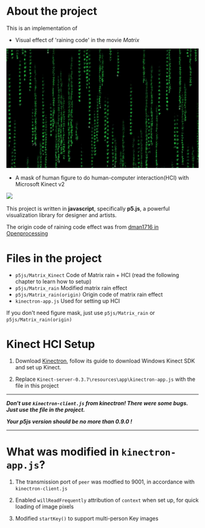 <!--
 * @Author: Yuhong Wu
 * @Date: 2024-05-06 21:24:51
 * @LastEditors: Yuhong Wu
 * @LastEditTime: 2024-05-06 23:27:31
 * @Description: 
-->
# About the project

This is an implementation of 
- Visual effect of 'raining code' in the movie *Matrix*

![](./resources/Matrix%20rain.gif)

- A mask of human figure to do human-computer interaction(HCI) with Microsoft Kinect v2

![](./resources/Matrix%20rain%20mask.gif)

This project is written in **javascript**, specifically **p5.js**, a powerful visualization library for designer and artists. 

The origin code of raining code effect was from [dman1716 in Openprocessing](https://openprocessing.org/sketch/491851)

# Files in the project
- `p5js/Matrix_Kinect` Code of Matrix rain + HCI (read the following chapter to learn how to setup)
- `p5js/Matrix_rain` Modified matrix rain effect
- `p5js/Matrix_rain(origin)` Origin code of matrix rain effect
- `kinectron-app.js` Used for setting up HCI

If you don't need figure mask, just use `p5js/Matrix_rain` or `p5js/Matrix_rain(origin)`

# Kinect HCI Setup
1. Download [Kinectron](https://kinectron.github.io/), follow its guide to download Windows Kinect SDK and set up Kinect.

2. Replace `Kinect-server-0.3.7\resources\app\kinectron-app.js` with the file in this project

---
***Don't use `kinectron-client.js` from kinectron! There were some bugs. Just use the file in the project.***

***Your p5js version should be no more than 0.9.0 !***

---

# What was modified in `kinectron-app.js`?

1. The transmission port of `peer` was modfied to 9001, in accordance with `kinectron-client.js`

2. Enabled `willReadFrequently` attribution of `context` when set up, for quick loading of image pixels

3. Modified `startKey()` to support multi-person Key images
